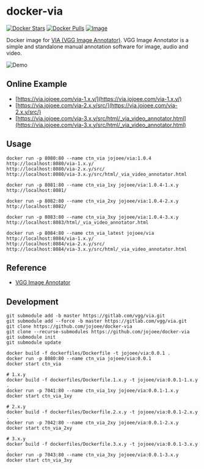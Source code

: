 # docker-via

[![Docker Stars](https://img.shields.io/docker/stars/jojoee/via.svg?style=flat-square)](https://hub.docker.com/r/jojoee/via/)
[![Docker Pulls](https://img.shields.io/docker/pulls/jojoee/via.svg?style=flat-square)](https://hub.docker.com/r/jojoee/via/)
[![Image](https://images.microbadger.com/badges/image/jojoee/via.svg)](http://microbadger.com/images/jojoee/via)

Docker image for [VIA (VGG Image Annotator)](https://gitlab.com/vgg/via). VGG Image Annotator is a simple and standalone manual annotation software for image, audio and video.

![Demo](https://raw.githack.com/jojoee/docker-via/master/demo.png)

## Online Example

- [https://via.jojoee.com/via-1.x.y/](https://via.jojoee.com/via-1.x.y/)
- [https://via.jojoee.com/via-2.x.y/src/](https://via.jojoee.com/via-2.x.y/src/)
- [https://via.jojoee.com/via-3.x.y/src/html/_via_video_annotator.html](https://via.jojoee.com/via-3.x.y/src/html/_via_video_annotator.html)

## Usage

```
docker run -p 8080:80 --name ctn_via jojoee/via:1.0.4
http://localhost:8080/via-1.x.y/
http://localhost:8080/via-2.x.y/src/
http://localhost:8080/via-3.x.y/src/html/_via_video_annotator.html

docker run -p 8081:80 --name ctn_via_1xy jojoee/via:1.0.4-1.x.y
http://localhost:8081/

docker run -p 8082:80 --name ctn_via_2xy jojoee/via:1.0.4-2.x.y
http://localhost:8082/

docker run -p 8083:80 --name ctn_via_3xy jojoee/via:1.0.4-3.x.y
http://localhost:8083/html/_via_video_annotator.html

docker run -p 8084:80 --name ctn_via_latest jojoee/via
http://localhost:8084/via-1.x.y/
http://localhost:8084/via-2.x.y/src/
http://localhost:8084/via-3.x.y/src/html/_via_video_annotator.html
```

## Reference
- [VGG Image Annotator](https://gitlab.com/vgg/via)

## Development

```
git submodule add -b master https://gitlab.com/vgg/via.git
git submodule add --force -b master https://gitlab.com/vgg/via.git
git clone https://github.com/jojoee/docker-via
git clone --recurse-submodules https://github.com/jojoee/docker-via
git submodule init
git submodule update

docker build -f dockerfiles/Dockerfile -t jojoee/via:0.0.1 .
docker run -p 8080:80 --name ctn_via jojoee/via:0.0.1
docker start ctn_via

# 1.x.y
docker build -f dockerfiles/Dockerfile.1.x.y -t jojoee/via:0.0.1-1.x.y .
docker run -p 7041:80 --name ctn_via_1xy jojoee/via:0.0.1-1.x.y
docker start ctn_via_1xy

# 2.x.y
docker build -f dockerfiles/Dockerfile.2.x.y -t jojoee/via:0.0.1-2.x.y .
docker run -p 7042:80 --name ctn_via_2xy jojoee/via:0.0.1-2.x.y
docker start ctn_via_2xy

# 3.x.y
docker build -f dockerfiles/Dockerfile.3.x.y -t jojoee/via:0.0.1-3.x.y .
docker run -p 7043:80 --name ctn_via_3xy jojoee/via:0.0.1-3.x.y
docker start ctn_via_3xy
```
